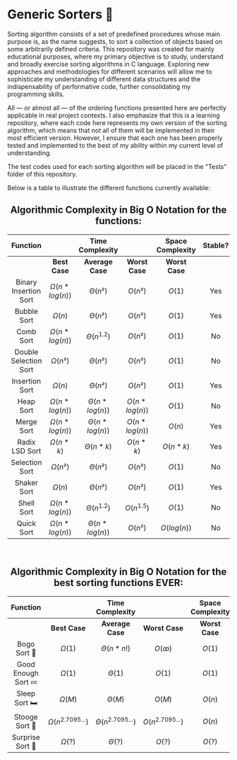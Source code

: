 # Generic Sorters 🔢

Sorting algorithm consists of a set of predefined procedures whose main purpose is, as the name suggests, to sort a collection of objects based on some arbitrarily defined criteria. This repository was created for mainly educational purposes, where my primary objective is to study, understand and broadly exercise sorting algorithms in C language. Exploring new approaches and methodologies for different scenarios will allow me to sophisticate my understanding of different data structures and the indispensability of performative code, further consolidating my programming skills. 

All — or almost all — of the ordering functions presented here are perfectly applicable in real project contexts. I also emphasize that this is a learning repository, where each code here represents my own version of the sorting algorithm, which means that not all of them will be implemented in their most efficient version. However, I ensure that each one has been properly tested and implemented to the best of my ability within my current level of understanding.

The test codes used for each sorting algorithm will be placed in the "Tests" folder of this repository.

Below is a table to illustrate the different functions currently available:

<div align="center">

## Algorithmic Complexity in Big O Notation for the functions:

| Function                |                  | Time Complexity    |                  | Space Complexity | Stable? |
|:-----------------------:|:----------------:|:------------------:|:----------------:|:----------------:|:-------:|
|                         | **Best Case**    | **Average Case**   | **Worst Case**   | **Worst Case**   |         |
| Binary Insertion Sort   | $Ω(n*log(n))$      | $Θ(n²)$              | $O(n²)$            | $O(1)$             | Yes     |
| Bubble Sort             | $Ω(n)$             | $Θ(n²)$              | $O(n²)$            | $O(1)$             | Yes     |
| Comb Sort               | $Ω(n*log(n))$      | $Θ(n$<sup>1.2</sup>$)$         | $O(n²)$            | $O(1)$             | No      |
| Double Selection Sort   | $Ω(n²)$            | $Θ(n²)$              | $O(n²)$            | $O(1)$             | No      |
| Insertion Sort          | $Ω(n)$             | $Θ(n²)$              | $O(n²)$            | $O(1)$             | Yes     |
| Heap Sort               | $Ω(n*log(n))$        | $Θ(n*log(n))$        | $O(n*log(n))$      | $O(1)$             | No      |
| Merge Sort              | $Ω(n*log(n))$      | $Θ(n*log(n))$        | $O(n*log(n))$      | $O(n)$             | Yes     |
| Radix LSD Sort          | $Ω(n*k)$           | $Θ(n*k)$             | $O(n*k)$           | $O(n*k)$           | Yes     |
| Selection Sort          | $Ω(n²)$            | $Θ(n²)$              | $O(n²)$            | $O(1)$             | No      |
| Shaker Sort             | $Ω(n)$             | $Θ(n²)$              | $O(n²)$            | $O(1)$             | Yes     |
| Shell Sort              | $Ω(n*log(n))$      | $Θ(n$<sup>1.2</sup>$)$         | $O(n$<sup>1.5</sup>$)$       | $O(1)$             | No      |
| Quick Sort              | $Ω(n*log(n))$      | $Θ(n*log(n))$        | $O(n²)$            | $O(log(n))$        | No      |

<br>

## Algorithmic Complexity in Big O Notation for the best sorting functions EVER:
| Function                |                  | Time Complexity    |                  | Space Complexity | Stable?  |
|:-----------------------:|:----------------:|:------------------:|:----------------:|:----------------:|:--------:|
|                         | **Best Case**    | **Average Case**   | **Worst Case**   | **Worst Case**   |          |
| Bogo Sort 🤹            | $Ω(1)$             | $Θ(n*n!)$            | $O(ꝏ)$            | $O(1)$             | Maybe...? |
| Good Enough Sort 💤     | $Ω(1)$             | $Θ(1)$               | $O(1)$             | $O(1)$             | For Sure! |
| Sleep Sort 🛏️           | $Ω(M)$             | $Θ(M)$               | $O(M)$             | $O(n)$             | I dunno... |
| Stooge Sort 🪼          | $Ω(n$<sup>2.7095...</sup>$)$ | $Θ(n$<sup>2.7095...</sup>$)$   | $O(n$<sup>2.7095...</sup>$)$ | $O(n)$             | Nope!     |
| Surprise Sort 🎉        | $Ω(?)$             | $Θ(?)$               | $O(?)$             | $O(?)$             | Who Knows?|

</div>
